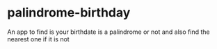 # palindrome-birthday
 An app to find is your birthdate is a palindrome or not and also find the nearest one if it is not
